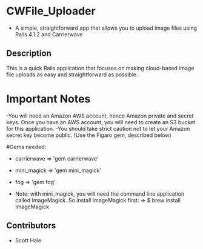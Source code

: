 # CWFile_Uploader
* A simple, straightforward app that allows you to upload image files using Rails 4.1.2 and Carrierwave

## Description
This is a quick Rails application that focuses on making cloud-based image file uploads as easy and straightforward as possible.

# Important Notes
-You will need an Amazon AWS account, hence Amazon private and secret keys. Once you have an AWS account, you will need to create an S3 bucket for this application.
-You should take strict caution not to let your Amazon secret key become public. (Use the Figaro gem, described below)

#Gems needed:
- carrierwave => 'gem carrierwave'
- mini_magick => 'gem mini_magick'
- fog => 'gem fog'

- Note: with mini_magick, you will need the command line application called ImageMagick. So install ImageMagick first:
=> $ brew install ImageMagick





## Contributors
* Scott Hale
